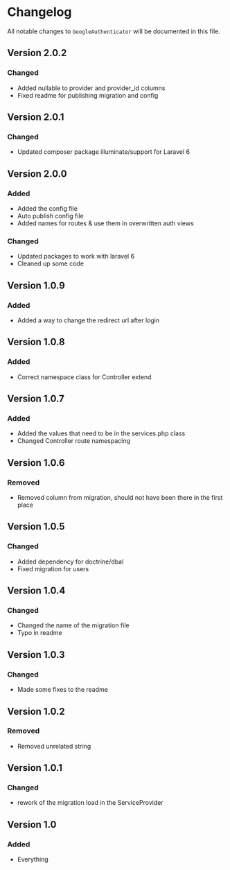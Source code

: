 # Changelog

All notable changes to `GoogleAuthenticator` will be documented in this file.
## Version 2.0.2
### Changed
- Added nullable to provider and provider_id columns
- Fixed readme for publishing migration and config
## Version 2.0.1
### Changed
- Updated composer package illuminate/support for Laravel 6
## Version 2.0.0
### Added
- Added the config file
- Auto publish config file
- Added names for routes & use them in overwritten auth views
### Changed
- Updated packages to work with laravel 6
- Cleaned up some code 
## Version 1.0.9
### Added
- Added a way to change the redirect url after login
## Version 1.0.8
### Added
- Correct namespace class for Controller extend
## Version 1.0.7
### Added
- Added the values that need to be in the services.php class
- Changed Controller route namespacing
## Version 1.0.6
### Removed
- Removed column from migration, should not have been there in the first place
## Version 1.0.5
### Changed
- Added dependency for doctrine/dbal
- Fixed migration for users
## Version 1.0.4
### Changed
- Changed the name of the migration file
- Typo in readme
## Version 1.0.3
### Changed
- Made some fixes to the readme
## Version 1.0.2
### Removed
- Removed unrelated string
## Version 1.0.1
### Changed
- rework of the migration load in the ServiceProvider

## Version 1.0

### Added
- Everything
